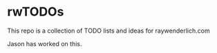 # rwTODOs

This repo is a collection of TODO lists and ideas for raywenderlich.com

Jason has worked on this.